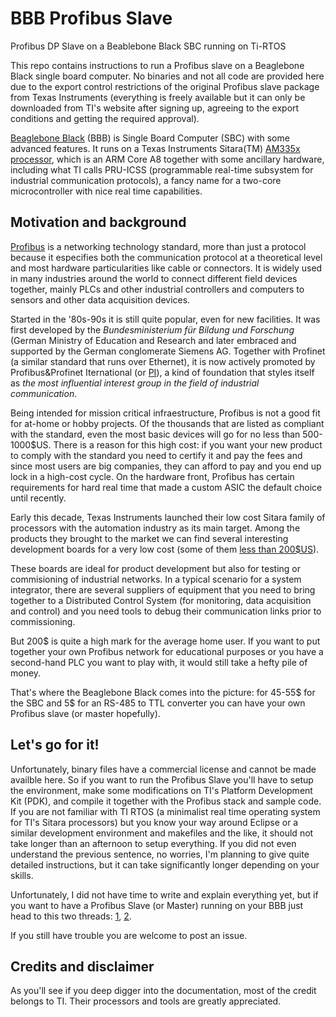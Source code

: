 # BBB Profibus Slave
Profibus DP Slave on a Beablebone Black SBC running on Ti-RTOS

This repo contains instructions to run a Profibus slave on a Beaglebone Black single board computer. No binaries and not all code are provided here due to the export control restrictions of the original Profibus slave package from Texas Instruments (everything is freely available but it can only be downloaded from TI's website after signing up, agreeing to the export conditions and getting the required approval).

[Beaglebone Black](https://beagleboard.org/black) (BBB) is Single Board Computer (SBC) with some advanced features. It runs on a Texas Instruments Sitara(TM) [AM335x processor](http://www.ti.com/processors/sitara-arm/am335x-cortex-a8/overview.html), which is an ARM Core A8 together with some ancillary hardware, including what TI calls PRU-ICSS (programmable real-time subsystem for industrial communication protocols), a fancy name for a two-core microcontroller with nice real time capabilities.

## Motivation and background

[Profibus](https://en.wikipedia.org/wiki/Profibus) is a networking technology standard, more than just a protocol because it especifies both the communication protocol at a theoretical level and most hardware particularities like cable or connectors. It is widely used in many industries around the world to connect different field devices together, mainly PLCs and other industrial controllers and computers to sensors and other data acquisition devices.

Started in the '80s-90s it is still quite popular, even for new facilities. It was first developed by the *Bundesministerium für Bildung und Forschung* (German Ministry of Education and Research and later embraced and supported by the German conglomerate Siemens AG. Together with Profinet (a similar standard that runs over Ethernet), it is now actively promoted by Profibus&Profinet Iternational (or [PI](https://www.profibus.com/)), a kind of foundation that styles itself as *the most influential interest group in the field of industrial communication*.

Being intended for mission critical infraestructure, Profibus is not a good fit for at-home or hobby projects. Of the thousands that are listed as compliant with the standard, even the most basic devices will go for no less than 500-1000$US. There is a reason for this high cost: if you want your new product to comply with the standard you need to certify it and pay the fees and since most users are big companies, they can afford to pay and you end up lock in a high-cost cycle. On the hardware front, Profibus has certain requirements for hard real time that made a custom ASIC the default choice until recently.

Early this decade, Texas Instruments launched their low cost Sitara family of processors with the automation industry as its main target. Among the products they brought to the market we can find several interesting development boards for a very low cost (some of them [less than 200$US](http://www.ti.com/tool/tmdsice3359)).

These boards are ideal for product development but also for testing or commisioning of industrial networks. In a typical scenario for a system integrator, there are several suppliers of equipment that you need to bring together to a Distributed Control System (for monitoring, data acquisition and control) and you need tools to debug their communication links prior to commissioning.

But 200$ is quite a high mark for the average home user. If you want to put together your own Profibus network for educational purposes or you have a second-hand PLC you want to play with, it would still take a hefty pile of money.

That's where the Beaglebone Black comes into the picture: for 45-55$ for the SBC and 5$ for an RS-485 to TTL converter you can have your own Profibus slave (or master hopefully).

## Let's go for it!

Unfortunately, binary files have a commercial license and cannot be made availble here. So if you want to run the Profibus Slave you'll have to setup the environment, make some modifications on TI's Platform Development Kit (PDK), and compile it together with the Profibus stack and sample code. If you are not familiar with TI RTOS (a minimalist real time operating system for TI's Sitara processors) but you know your way around Eclipse or a similar development environment and makefiles and the like, it should not take longer than an afternoon to setup everything. If you did not even understand the previous sentence, no worries, I'm planning to give quite detailed instructions, but it can take significantly longer depending on your skills.

Unfortunately, I did not have time to write and explain everything yet, but if you want to have a Profibus Slave (or Master) running on your BBB just head to this two threads: [1](https://e2e.ti.com/support/processors/f/791/p/830896/3080938?tisearch=e2e-sitesearch&keymatch=profibus%2520linux#pi320966=1), [2](https://e2e.ti.com/support/processors/f/791/t/830322?tisearch=e2e-sitesearch&keymatch=profibus%2520master). 

If you still have trouble you are welcome to post an issue.

## Credits and disclaimer

As you'll see if you deep digger into the documentation, most of the credit belongs to TI. Their processors and tools are greatly appreciated.
